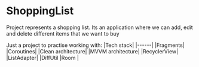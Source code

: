 ﻿# ShoppingList

Project represents a shopping list. Its an application where we can add, edit and delete different items that we want to buy
 
Just a project to practise working with:
|Tech stack|
|------|
|Fragments|
|Coroutines|
|Clean architecture|
|MVVM architecture|
|RecyclerView|
|ListAdapter|
|DiffUtil
|Room |
